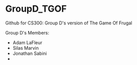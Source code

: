 # GroupD_TGOF
Github for CS300: Group D's version of The Game Of Frugal

Group D's Members:
- Adam LaFleur
- Silas Marvin
- Jonathan Sabini
- 

